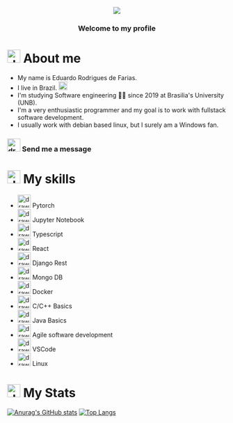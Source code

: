 <p align="center">
  <img src="https://res.cloudinary.com/practicaldev/image/fetch/s--zNqcSN_E--/c_imagga_scale,f_auto,fl_progressive,h_900,q_66,w_1600/https://dev-to-uploads.s3.amazonaws.com/i/2ciu6mo6r9x9zyverc10.gif" />
</p>

<h3 align='center'>
  Welcome to my profile
 </h3>
 
# <img src="https://image.flaticon.com/icons/png/512/236/236832.png" alt="drawing" width="30"/> About me
- My name is Eduardo Rodrigues de Farias.
- I live in Brazil. <img src="https://upload.wikimedia.org/wikipedia/commons/thumb/0/05/Flag_of_Brazil.svg/1280px-Flag_of_Brazil.svg.png" alt="drawing" width="20"/>
- I'm studying Software engineering 👨‍💻 since 2019 at Brasilia's University (UNB).
- I'm a very enthusiastic programmer and my goal is to work with fullstack software development.
- I usually work with debian based linux, but I surely am a Windows fan.


### [<img src="https://img-premium.flaticon.com/png/512/2374/premium/2374449.png?token=exp=1629943266~hmac=a742034451323186e0b9814ef7e68da1" alt="drawing" width="30"/>](mailto:eduardo.rfarias@outlook.com) Send me a message

# <img src="https://lh3.googleusercontent.com/pKblG15SKq6GodjvklrQ-vdKjghtvdD-gLKNT1sSb8PYOUF8oFyMGkYhGhmyoGJFgYI" alt="drawing" width="30"/> My skills
- <img src="https://upload.wikimedia.org/wikipedia/commons/thumb/1/10/PyTorch_logo_icon.svg/635px-PyTorch_logo_icon.svg.png" alt="drawing" width="30"/> Pytorch
- <img src="https://upload.wikimedia.org/wikipedia/commons/thumb/3/38/Jupyter_logo.svg/1200px-Jupyter_logo.svg.png" alt="drawing" width="30"/> Jupyter Notebook
- <img src="https://image.flaticon.com/icons/png/512/919/919832.png" alt="drawing" width="30"/> Typescript
- <img src="https://image.flaticon.com/icons/png/512/919/919851.png" alt="drawing" width="30"/> React
- <img src="https://icon-library.com/images/django-icon/django-icon-0.jpg" alt="drawing" width="30"/> Django Rest
- <img src="https://s3.amazonaws.com//beta-img.b2bstack.net/uploads/production/product/product_image/1571/mongoDB.jfif" alt="drawing" width="30"/> Mongo DB
- <img src="https://image.flaticon.com/icons/png/512/919/919853.png" alt="drawing" width="30"/> Docker
- <img src="https://image.flaticon.com/icons/png/512/3600/3600912.png" alt="drawing" width="30"/> C/C++ Basics
- <img src="https://fernandofranzini.files.wordpress.com/2019/04/openjdklogo.png?w=705" alt="drawing" width="30"/> Java Basics
- <img src="https://image.flaticon.com/icons/png/512/1933/1933991.png" alt="drawing" width="30"/> Agile software development
- <img src="https://image.flaticon.com/icons/png/512/906/906324.png" alt="drawing" width="30"/> VSCode
- <img src="https://w7.pngwing.com/pngs/540/630/png-transparent-ubuntu-linux-debian-computer-software-16-text-computer-logo.png" alt="drawing" width="30"/> Linux

# <img src="https://img-premium.flaticon.com/png/512/3327/premium/3327450.png?token=exp=1629945657~hmac=fe934ff65c13330d147804e271a17f1f" alt="drawing" width="30"/> My Stats
[![Anurag's GitHub stats](https://github-readme-stats.vercel.app/api?username=Eduardo-RFarias&count_private=true&show_icons=true&theme=github_dark&hide=prs)](https://github.com/anuraghazra/github-readme-stats)
[![Top Langs](https://github-readme-stats.vercel.app/api/top-langs/?username=Eduardo-RFarias&layout=compact&theme=github_dark&hide=jupyter%20notebook)](https://github.com/anuraghazra/github-readme-stats)
